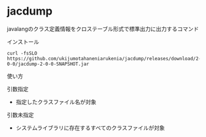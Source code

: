 # jacdump
javalangのクラス定義情報をクロステーブル形式で標準出力に出力するコマンド

インストール

```
curl -fsSLO https://github.com/ukijumotahaneniarukenia/jacdump/releases/download/2-0-0/jacdump-2-0-0-SNAPSHOT.jar
```

使い方

引数指定
- 指定したクラスファイル名が対象

引数未指定
- システムライブラリに存在するすべてのクラスファイルが対象

```

```
